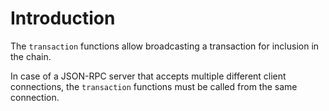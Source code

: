 # Introduction

The `transaction` functions allow broadcasting a transaction for inclusion in the chain.

In case of a JSON-RPC server that accepts multiple different client connections, the `transaction` functions must be called from the same connection.
